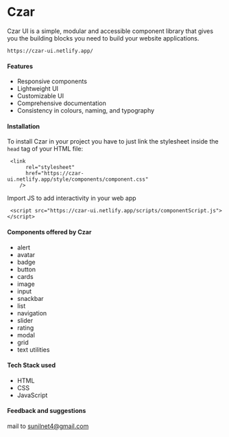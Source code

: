 # Czar

Czar UI is a simple, modular and accessible component library that gives you the building blocks you need to build your website applications.

```
https://czar-ui.netlify.app/
```

#### Features

- Responsive components
- Lightweight UI
- Customizable UI
- Comprehensive documentation
- Consistency in colours, naming, and typography

#### Installation

To install Czar in your project you have to just link the stylesheet inside the `head` tag of your HTML file:

```
 <link
      rel="stylesheet"
      href="https://czar-ui.netlify.app/style/components/component.css"
    />
```

Import JS to add interactivity in your web app

```
 <script src="https://czar-ui.netlify.app/scripts/componentScript.js"></script>
```

#### Components offered by Czar

- alert
- avatar
- badge
- button
- cards
- image
- input
- snackbar
- list
- navigation
- slider
- rating
- modal
- grid
- text utilities

#### Tech Stack used

- HTML
- CSS
- JavaScript

#### Feedback and suggestions

mail to [sunilnet4@gmail.com](mailto:sunilnet4@gmail.com)
